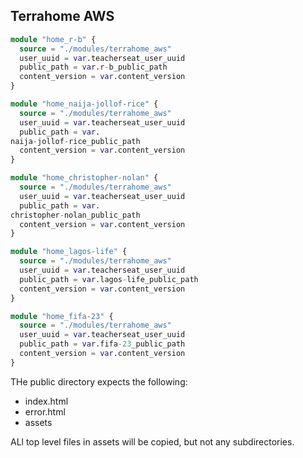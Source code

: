 ## Terrahome AWS

```tf
module "home_r-b" {
  source = "./modules/terrahome_aws"
  user_uuid = var.teacherseat_user_uuid
  public_path = var.r-b_public_path
  content_version = var.content_version
}
```

```tf
module "home_naija-jollof-rice" {
  source = "./modules/terrahome_aws"
  user_uuid = var.teacherseat_user_uuid
  public_path = var.
naija-jollof-rice_public_path
  content_version = var.content_version
}
```

```tf
module "home_christopher-nolan" {
  source = "./modules/terrahome_aws"
  user_uuid = var.teacherseat_user_uuid
  public_path = var.
christopher-nolan_public_path
  content_version = var.content_version
}
```

```tf
module "home_lagos-life" {
  source = "./modules/terrahome_aws"
  user_uuid = var.teacherseat_user_uuid
  public_path = var.lagos-life_public_path
  content_version = var.content_version
}
```

```tf
module "home_fifa-23" {
  source = "./modules/terrahome_aws"
  user_uuid = var.teacherseat_user_uuid
  public_path = var.fifa-23_public_path
  content_version = var.content_version
}
```


THe public directory expects the following:
- index.html
- error.html
- assets

ALl top level files in assets will be copied, but not any subdirectories.